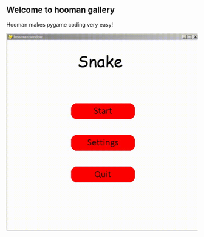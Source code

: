 Welcome to hooman gallery
---

Hooman makes pygame coding very easy! 


[![](https://github.com/Abdur-rahmaanJ/hooman/blob/master/assets/snake.gif)](gallery/snake_game.md)